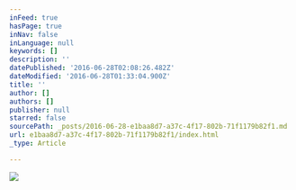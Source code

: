 ```yaml
---
inFeed: true
hasPage: true
inNav: false
inLanguage: null
keywords: []
description: ''
datePublished: '2016-06-28T02:08:26.482Z'
dateModified: '2016-06-28T01:33:04.900Z'
title: ''
author: []
authors: []
publisher: null
starred: false
sourcePath: _posts/2016-06-28-e1baa8d7-a37c-4f17-802b-71f1179b82f1.md
url: e1baa8d7-a37c-4f17-802b-71f1179b82f1/index.html
_type: Article

---
```

![](https://the-grid-user-content.s3-us-west-2.amazonaws.com/a4d397c9-f9f0-4eea-8bcf-420a56b9593a.jpg)